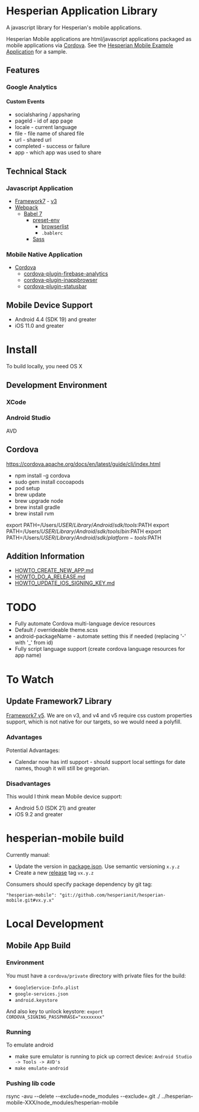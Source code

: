 # Hesperian Application Library

A javascript library for Hesperian's mobile applications.

Hesperian Mobile applications are html/javascript applications packaged as mobile applications via [Cordova](https://cordova.apache.org/). See the [Hesperian Mobile Example Application](https://github.com/hesperianit/hesperian-mobile-example) for a sample.

## Features

### Google Analytics

#### Custom Events
* socialsharing / appsharing
 * pageId - id of app page
 * locale - current language
 * file - file name of shared file
 * url - shared url
 * completed - success or failure
 * app - which app was used to share

## Technical Stack

### Javascript Application

* [Framework7](https://framework7.io/) - [v3](https://v3.framework7.io/)
* [Webpack](https://webpack.js.org/)
  * [Babel 7](https://babeljs.io/)
    * [preset-env](https://babeljs.io/docs/en/babel-preset-env)
      * [browserlist](https://github.com/browserslist/browserslist)
      * `.bablerc`
    * [Sass](https://sass-lang.com/)


### Mobile Native Application

 * [Cordova](https://cordova.apache.org/)
   * [cordova-plugin-firebase-analytics](https://github.com/chemerisuk/cordova-plugin-firebase-analytics)
   * [cordova-plugin-inappbrowser](https://cordova.apache.org/docs/en/latest/reference/cordova-plugin-inappbrowser/)
   * [cordova-plugin-statusbar](https://github.com/apache/cordova-plugin-statusbar)

## Mobile Device Support

* Android 4.4 (SDK 19) and greater
* iOS 11.0 and greater

# Install

To build locally, you need OS X

## Development Environment
### XCode

### Android Studio
AVD

## Cordova

https://cordova.apache.org/docs/en/latest/guide/cli/index.html

* npm install -g cordova
* sudo gem install cocoapods
* pod setup
* brew update
* brew upgrade node
* brew install gradle
* brew install rvm

export PATH=/Users/$USER/Library/Android/sdk/tools:$PATH
export PATH=/Users/$USER/Library/Android/sdk/tools/bin:$PATH
export PATH=/Users/$USER/Library/Android/sdk/platform-tools:$PATH

## Addition Information

* [HOWTO_CREATE_NEW_APP.md](docs/HOWTO_CREATE_NEW_APP.md)
* [HOWTO_DO_A_RELEASE.md](docs/HOWTO_DO_A_RELEASE.md)
* [HOWTO_UPDATE_IOS_SIGNING_KEY.md](docs/HOWTO_UPDATE_IOS_SIGNING_KEY.md)


# TODO

* Fully automate Cordova multi-language device resources
* Default / overrideable theme.scss
* android-packageName - automate setting this if needed (replacing '-' with '_' from id)
* Fully script language support (create cordova language resources for app name)

# To Watch

## Update Framework7 Library

[Framework7 v5](https://blog.framework7.io/framework7-v5-679176716faa). We are on v3, and v4 and v5 require css custom properties support, which is not native for our targets, so we would need a polyfill.

### Advantages

Potential Advantages:
* Calendar now has intl support - should support local settings for date names, though it will still be gregorian.

### Disadvantages

This would I think mean Mobile device support:
* Android 5.0 (SDK 21) and greater
* iOS 9.2 and greater

##

# hesperian-mobile build

Currently manual:

* Update the version in [package.json](package.json). Use semantic versioning `x.y.z`
* Create a new [release](https://github.com/hesperianit/hesperian-mobile/releases) tag `vx.y.z`

Consumers should specify package dependency by git tag:

`"hesperian-mobile": "git://github.com/hesperianit/hesperian-mobile.git#vx.y.x"`


# Local Development

## Mobile App Build

### Environment

You must have a `cordova/private` directory with private files for the build:
* `GoogleService-Info.plist`
* `google-services.json`
* `android.keystore`

And also key to unlock keystore:
`export CORDOVA_SIGNING_PASSPHRASE="xxxxxxxx"`

### Running

To emulate android
* make sure emulator is running to pick up correct device: `Android Studio -> Tools -> AVD's`
* `make emulate-android`

### Pushing lib code

rsync -avu --delete --exclude=node_modules --exclude=.git ./ ../hesperian-mobile-XXX/node_modules/hesperian-mobile
